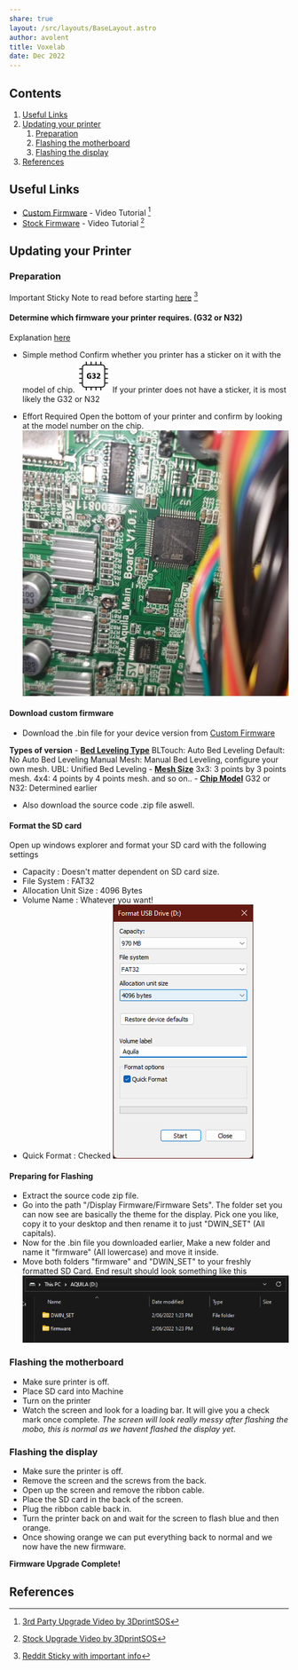 ```yaml
---
share: true
layout: /src/layouts/BaseLayout.astro
author: avolent
title: Voxelab
date: Dec 2022
---
```


## Contents

1. [Useful Links](voxelab.md##useful-links)
1. [Updating your printer](voxelab.md##updating-your-printer)
	1. [Preparation](voxelab.md##preparation)
	1. [Flashing the motherboard](voxelab.md##flashing-the-motherboard)
	1. [Flashing the display](voxelab.md##flashing-the-display)
1. [References](voxelab.md##references)

## Useful Links

- [Custom Firmware](https://github.com/alexqzd/Marlin/releases) - Video Tutorial [^3]
- [Stock Firmware](https://www.voxelab3dp.com/download) - Video Tutorial [^2]

## Updating your Printer

### Preparation

Important Sticky Note to read before starting [here](https://www.reddit.com/r/VoxelabAquila/comments/lvlzf2/sticky_post_with_links_to_important_posts/) [^1]

#### Determine which firmware your printer requires. (G32 or N32)

Explanation [here](https://www.reddit.com/r/VoxelabAquila/comments/ph1a7u/explanation_on_aquila_chips_from_voxelab_team/)

- Simple method
	Confirm whether you printer has a sticker on it with the model of chip.
![chip.jpg](../../../public/images/devices_voxelab_chip.jpg)
If your printer does not have a sticker, it is most likely the G32 or N32

- Effort Required
	Open the bottom of your printer and confirm by looking at the model number on the chip.
![../../../public/images/devices_voxelab_chip_onboard.jpeg](../../../public/images/devices_voxelab_chip_onboard.jpeg)

#### Download custom firmware

- Download the .bin file for your device version from [Custom Firmware](https://github.com/alexqzd/Marlin/releases)

**Types of version**
	- **<u>Bed Leveling Type</u>**
	BLTouch: Auto Bed Leveling
	Default: No Auto Bed Leveling
	Manual Mesh: Manual Bed Leveling, configure your own mesh.
	UBL: Unified Bed Leveling
	- **<u>Mesh Size</u>**
	3x3: 3 points by 3 points mesh.
	4x4: 4 points by 4 points mesh.
	and so on..
	- **<u>Chip Model</u>**
	G32 or N32: Determined earlier

- Also download the source code .zip file aswell.

#### Format the SD card

Open up windows explorer and format your SD card with the following settings

- Capacity : Doesn't matter dependent on SD card size.
- File System : FAT32
- Allocation Unit Size : 4096 Bytes
- Volume Name : Whatever you want!
- Quick Format : Checked
![../../../public/images/devices_voxelab_format_settings.png](../../../public/images/devices_voxelab_format_settings.png)

#### Preparing for Flashing

- Extract the source code zip file.
- Go into the path "/Display Firmware/Firmware Sets". The folder set you can now see are basically the theme for the display. Pick one you like, copy it to your desktop and then rename it to just "DWIN_SET" (All capitals).
- Now for the .bin file you downloaded earlier, Make a new folder and name it "firmware" (All lowercase) and move it inside.
- Move both folders "firmware" and "DWIN_SET" to your freshly formatted SD Card.
End result should look something like this
![../../../public/images/devices_voxelab_sd_folders.png](../../../public/images/devices_voxelab_sd_folders.png)

### Flashing the motherboard

- Make sure printer is off.
- Place SD card into Machine
- Turn on the printer
- Watch the screen and look for a loading bar. It will give you a check mark once complete.
*The screen will look really messy after flashing the mobo, this is normal as we havent flashed the display yet.*

### Flashing the display

- Make sure the printer is off.
- Remove the screen and the screws from the back.
- Open up the screen and remove the ribbon cable.
- Place the SD card in the back of the screen.
- Plug the ribbon cable back in.
- Turn the printer back on and wait for the screen to flash blue and then orange.
- Once showing orange we can put everything back to normal and we now have the new firmware.

**Firmware Upgrade Complete!**

## References

[^1]: [Reddit Sticky with important info](https://www.reddit.com/r/VoxelabAquila/comments/lvlzf2/sticky_post_with_links_to_important_posts/)
[^2]: [Stock Upgrade Video by 3DprintSOS](https://www.youtube.com/watch?v=6afQUIR6Dmo)
[^3]: [3rd Party Upgrade Video by 3DprintSOS](https://www.youtube.com/watch?v=sQFsnIyJ5BM)
